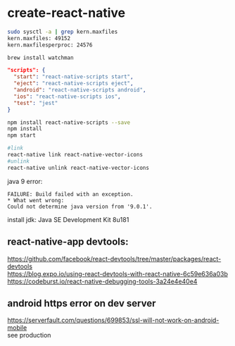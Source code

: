 # create-react-native

```bash
sudo sysctl -a | grep kern.maxfiles
kern.maxfiles: 49152
kern.maxfilesperproc: 24576

brew install watchman
```
```json
"scripts": {
  "start": "react-native-scripts start",
  "eject": "react-native-scripts eject",
  "android": "react-native-scripts android",
  "ios": "react-native-scripts ios",
  "test": "jest"
}
```
```bash
npm install react-native-scripts --save
npm install
npm start
```

```bash
#link
react-native link react-native-vector-icons
#unlink
react-native unlink react-native-vector-icons
```

java 9 error:
```
FAILURE: Build failed with an exception.
* What went wrong:
Could not determine java version from '9.0.1'.
```
install jdk: Java SE Development Kit 8u181



## react-native-app devtools: 

https://github.com/facebook/react-devtools/tree/master/packages/react-devtools  
https://blog.expo.io/using-react-devtools-with-react-native-6c59e636a03b  
https://codeburst.io/react-native-debugging-tools-3a24e4e40e4  

## android https error on dev server

https://serverfault.com/questions/699853/ssl-will-not-work-on-android-mobile  
see production

<!--stackedit_data:
eyJoaXN0b3J5IjpbLTEyMTM3MzIzNTMsLTExMzIzNTY0NjMsOD
Y5MzU4MTk3LDcxMjM2NTI5OCwxNTQyNjM2NDUyLC0yMTI0Njgx
MjU3LC0xODYwODg3MDg4LC0xNTkxMjU2MDc1XX0=
-->